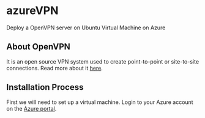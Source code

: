 # azureVPN
Deploy a OpenVPN server on Ubuntu Virtual Machine on Azure

## About OpenVPN
It is an open source VPN system used to create point-to-point or site-to-site connections. Read more about it [here](https://en.wikipedia.org/wiki/OpenVPN).

## Installation Process
First we will need to set up a virtual machine.
Login to your Azure account on the [Azure portal](portal.azure.com).